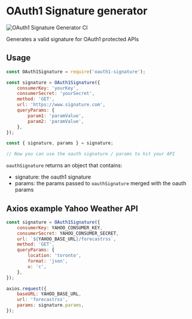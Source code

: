 # OAuth1 Signature generator

![OAuth1 Signature Generator CI](https://github.com/fernando-mf/oauth1-signature/workflows/OAuth1%20Signature%20Generator%20CI/badge.svg)

Generates a valid signature for OAuth1 protected APIs

## Usage

```javascript
const OAuth1Signature = require('oauth1-signature');

const signature = OAuth1Signature({
	consumerKey: 'yourKey',
	consumerSecret: 'yourSecret',
	method: 'GET',
	url: 'https://www.signature.com',
	queryParams: {
		param1: 'paramValue',
		param2: 'paramValue',
	},
});

const { signature, params } = signature;

// Now you can use the oauth signature / params to hit your API
```

`oauthSignature` returns an object that contains:

- signature: the oauth1 signature
- params: the params passed to `oauthSignature` merged with the oauth params

## Axios example Yahoo Weather API

```js
const signature = OAuth1Signature({
	consumerKey: YAHOO_CONSUMER_KEY,
	consumerSecret: YAHOO_CONSUMER_SECRET,
	url: `${YAHOO_BASE_URL}/forecastrss`,
	method: 'GET',
	queryParams: {
		location: 'toronto',
		format: 'json',
		u: 'c',
	},
});

axios.request({
	baseURL: YAHOO_BASE_URL,
	url: 'forecastrss',
	params: signature.params,
});
```
